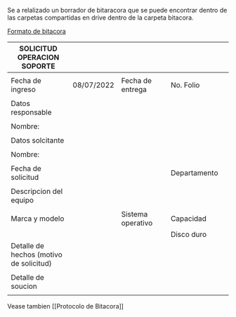 Se a relalizado un borrador de bitaracora que se puede encontrar dentro de las carpetas compartidas en drive dentro de la carpeta bitacora.

[Formato de bitacora](https://docs.google.com/spreadsheets/d/1pbG2Ls6S8Bup0XNiDom4qbL2Heq9DE-Z/edit?usp=sharing&ouid=113701574981923513633&rtpof=true&sd=true)

| SOLICITUD OPERACION SOPORTE             |            |                   |   |              |   |
|-----------------------------------------|------------|-------------------|---|--------------|---|
|                                         |            |                   |   |              |   |
| Fecha de ingreso                        | 08/07/2022 | Fecha de entrega  |   | No. Folio    |   |
|                                         |            |                   |   |              |   |
| Datos responsable                       |            |                   |   |              |   |
|                                         |            |                   |   |              |   |
| Nombre:                                 |            |                   |   |              |   |
|                                         |            |                   |   |              |   |
| Datos solcitante                        |            |                   |   |              |   |
|                                         |            |                   |   |              |   |
| Nombre:                                 |            |                   |   |              |   |
|                                         |            |                   |   |              |   |
| Fecha de solicitud                      |            |                   |   | Departamento |   |
|                                         |            |                   |   |              |   |
| Descripcion del equipo                  |            |                   |   |              |   |
|                                         |            |                   |   |              |   |
| Marca y modelo                          |            | Sistema operativo |   | Capacidad    |   |
|                                         |            |                   |   | Disco duro   |   |                                 |            |                   |   | Memoria Ram  |   |
| Detalle de hechos (motivo de solicitud) |            |                   |   |              |   |             |   | Memoria Ram  |   |
|                                         |            |                   |   |              |   |
|  Detalle de soucion                     |            |                   |   |              |   |
|                                         |            |                   |   |              |   |



Vease tambien [[Protocolo de Bitacora]]